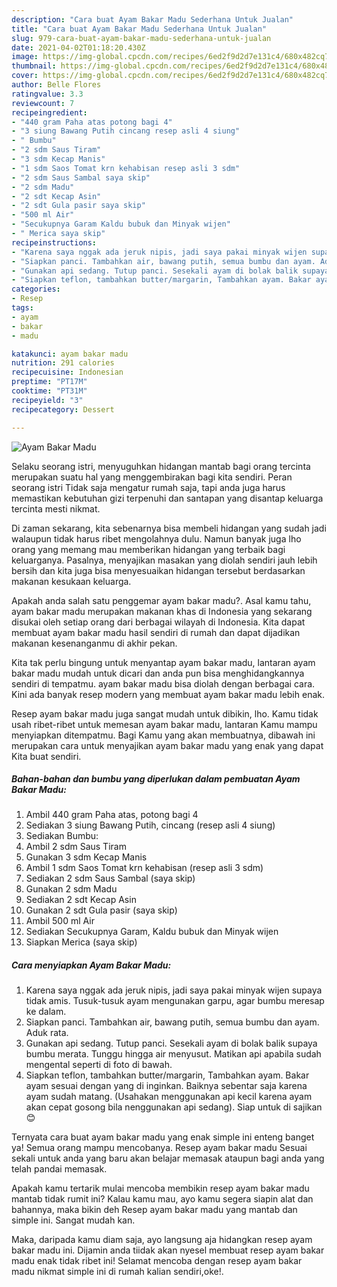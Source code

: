 ```yaml
---
description: "Cara buat Ayam Bakar Madu Sederhana Untuk Jualan"
title: "Cara buat Ayam Bakar Madu Sederhana Untuk Jualan"
slug: 979-cara-buat-ayam-bakar-madu-sederhana-untuk-jualan
date: 2021-04-02T01:18:20.430Z
image: https://img-global.cpcdn.com/recipes/6ed2f9d2d7e131c4/680x482cq70/ayam-bakar-madu-foto-resep-utama.jpg
thumbnail: https://img-global.cpcdn.com/recipes/6ed2f9d2d7e131c4/680x482cq70/ayam-bakar-madu-foto-resep-utama.jpg
cover: https://img-global.cpcdn.com/recipes/6ed2f9d2d7e131c4/680x482cq70/ayam-bakar-madu-foto-resep-utama.jpg
author: Belle Flores
ratingvalue: 3.3
reviewcount: 7
recipeingredient:
- "440 gram Paha atas potong bagi 4"
- "3 siung Bawang Putih cincang resep asli 4 siung"
- " Bumbu"
- "2 sdm Saus Tiram"
- "3 sdm Kecap Manis"
- "1 sdm Saos Tomat krn kehabisan resep asli 3 sdm"
- "2 sdm Saus Sambal saya skip"
- "2 sdm Madu"
- "2 sdt Kecap Asin"
- "2 sdt Gula pasir saya skip"
- "500 ml Air"
- "Secukupnya Garam Kaldu bubuk dan Minyak wijen"
- " Merica saya skip"
recipeinstructions:
- "Karena saya nggak ada jeruk nipis, jadi saya pakai minyak wijen supaya tidak amis. Tusuk-tusuk ayam mengunakan garpu, agar bumbu meresap ke dalam."
- "Siapkan panci. Tambahkan air, bawang putih, semua bumbu dan ayam. Aduk rata."
- "Gunakan api sedang. Tutup panci. Sesekali ayam di bolak balik supaya bumbu merata. Tunggu hingga air menyusut. Matikan api apabila sudah mengental seperti di foto di bawah."
- "Siapkan teflon, tambahkan butter/margarin, Tambahkan ayam. Bakar ayam sesuai dengan yang di inginkan. Baiknya sebentar saja karena ayam sudah matang. (Usahakan menggunakan api kecil karena ayam akan cepat gosong bila nenggunakan api sedang). Siap untuk di sajikan 😊"
categories:
- Resep
tags:
- ayam
- bakar
- madu

katakunci: ayam bakar madu 
nutrition: 291 calories
recipecuisine: Indonesian
preptime: "PT17M"
cooktime: "PT31M"
recipeyield: "3"
recipecategory: Dessert

---
```



![Ayam Bakar Madu](https://img-global.cpcdn.com/recipes/6ed2f9d2d7e131c4/680x482cq70/ayam-bakar-madu-foto-resep-utama.jpg)

Selaku seorang istri, menyuguhkan hidangan mantab bagi orang tercinta merupakan suatu hal yang menggembirakan bagi kita sendiri. Peran seorang istri Tidak saja mengatur rumah saja, tapi anda juga harus memastikan kebutuhan gizi terpenuhi dan santapan yang disantap keluarga tercinta mesti nikmat.

Di zaman  sekarang, kita sebenarnya bisa membeli hidangan yang sudah jadi walaupun tidak harus ribet mengolahnya dulu. Namun banyak juga lho orang yang memang mau memberikan hidangan yang terbaik bagi keluarganya. Pasalnya, menyajikan masakan yang diolah sendiri jauh lebih bersih dan kita juga bisa menyesuaikan hidangan tersebut berdasarkan makanan kesukaan keluarga. 



Apakah anda salah satu penggemar ayam bakar madu?. Asal kamu tahu, ayam bakar madu merupakan makanan khas di Indonesia yang sekarang disukai oleh setiap orang dari berbagai wilayah di Indonesia. Kita dapat membuat ayam bakar madu hasil sendiri di rumah dan dapat dijadikan makanan kesenanganmu di akhir pekan.

Kita tak perlu bingung untuk menyantap ayam bakar madu, lantaran ayam bakar madu mudah untuk dicari dan anda pun bisa menghidangkannya sendiri di tempatmu. ayam bakar madu bisa diolah dengan berbagai cara. Kini ada banyak resep modern yang membuat ayam bakar madu lebih enak.

Resep ayam bakar madu juga sangat mudah untuk dibikin, lho. Kamu tidak usah ribet-ribet untuk memesan ayam bakar madu, lantaran Kamu mampu menyiapkan ditempatmu. Bagi Kamu yang akan membuatnya, dibawah ini merupakan cara untuk menyajikan ayam bakar madu yang enak yang dapat Kita buat sendiri.

<!--inarticleads1-->

##### Bahan-bahan dan bumbu yang diperlukan dalam pembuatan Ayam Bakar Madu:

1. Ambil 440 gram Paha atas, potong bagi 4
1. Sediakan 3 siung Bawang Putih, cincang (resep asli 4 siung)
1. Sediakan  Bumbu:
1. Ambil 2 sdm Saus Tiram
1. Gunakan 3 sdm Kecap Manis
1. Ambil 1 sdm Saos Tomat krn kehabisan (resep asli 3 sdm)
1. Sediakan 2 sdm Saus Sambal (saya skip)
1. Gunakan 2 sdm Madu
1. Sediakan 2 sdt Kecap Asin
1. Gunakan 2 sdt Gula pasir (saya skip)
1. Ambil 500 ml Air
1. Sediakan Secukupnya Garam, Kaldu bubuk dan Minyak wijen
1. Siapkan  Merica (saya skip)




<!--inarticleads2-->

##### Cara menyiapkan Ayam Bakar Madu:

1. Karena saya nggak ada jeruk nipis, jadi saya pakai minyak wijen supaya tidak amis. Tusuk-tusuk ayam mengunakan garpu, agar bumbu meresap ke dalam.
1. Siapkan panci. Tambahkan air, bawang putih, semua bumbu dan ayam. Aduk rata.
1. Gunakan api sedang. Tutup panci. Sesekali ayam di bolak balik supaya bumbu merata. Tunggu hingga air menyusut. Matikan api apabila sudah mengental seperti di foto di bawah.
1. Siapkan teflon, tambahkan butter/margarin, Tambahkan ayam. Bakar ayam sesuai dengan yang di inginkan. Baiknya sebentar saja karena ayam sudah matang. (Usahakan menggunakan api kecil karena ayam akan cepat gosong bila nenggunakan api sedang). Siap untuk di sajikan 😊




Ternyata cara buat ayam bakar madu yang enak simple ini enteng banget ya! Semua orang mampu mencobanya. Resep ayam bakar madu Sesuai sekali untuk anda yang baru akan belajar memasak ataupun bagi anda yang telah pandai memasak.

Apakah kamu tertarik mulai mencoba membikin resep ayam bakar madu mantab tidak rumit ini? Kalau kamu mau, ayo kamu segera siapin alat dan bahannya, maka bikin deh Resep ayam bakar madu yang mantab dan simple ini. Sangat mudah kan. 

Maka, daripada kamu diam saja, ayo langsung aja hidangkan resep ayam bakar madu ini. Dijamin anda tiidak akan nyesel membuat resep ayam bakar madu enak tidak ribet ini! Selamat mencoba dengan resep ayam bakar madu nikmat simple ini di rumah kalian sendiri,oke!.

